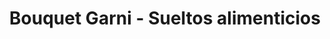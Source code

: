 ---
title: "Bouquet Garni - Sueltos alimenticios"
url: /cordoba/bouquet-garni-sueltos-alimenticios/
shop: Bioladen
---